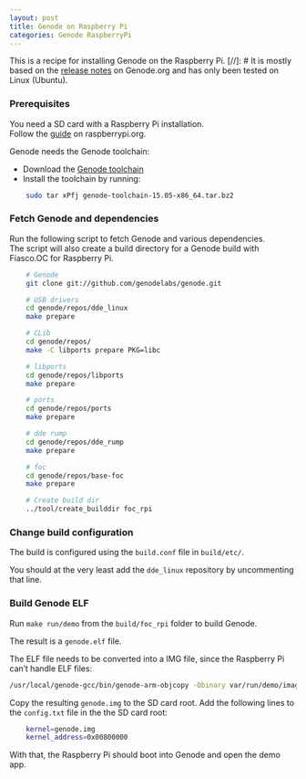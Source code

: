 ```yaml
---
layout: post
title: Genode on Raspberry Pi
categories: Genode RaspberryPi
---
```

This is a recipe for installing Genode on the Raspberry Pi.
[//]: #
It is mostly based on the <a href='http://genode.org/documentation/release-notes/13.11#Raspberry_Pi'>release notes</a> on Genode.org and has only been tested on Linux (Ubuntu).

### Prerequisites
You need a SD card with a Raspberry Pi installation.<br>
Follow the <a href='https://www.raspberrypi.org/documentation/installation/installing-images/README.md'>guide</a> on raspberrypi.org.


Genode needs the Genode toolchain:

- Download the <a href='http://sourceforge.net/projects/genode/files/genode-toolchain/15.05/genode-toolchain-15.05-x86_64.tar.bz2/download'>Genode toolchain</a>
- Install the toolchain by running:


```bash
	sudo tar xPfj genode-toolchain-15.05-x86_64.tar.bz2
```


### Fetch Genode and dependencies
Run the following script to fetch Genode and various dependencies.<br>
The script will also create a build directory for a Genode build with Fiasco.OC for Raspberry Pi.


```bash
	# Genode
	git clone git://github.com/genodelabs/genode.git

	# USB drivers
	cd genode/repos/dde_linux
	make prepare

	# CLib
	cd genode/repos/
	make -C libports prepare PKG=libc

	# libports
	cd genode/repos/libports
	make prepare

	# ports
	cd genode/repos/ports
	make prepare

	# dde rump
	cd genode/repos/dde_rump
	make prepare

	# foc
	cd genode/repos/base-foc
	make prepare

	# Create build dir
	../tool/create_builddir foc_rpi

```



### Change build configuration
The build is configured using the `build.conf` file in `build/etc/`.

You should at the very least add the `dde_linux` repository by uncommenting that line.


### Build Genode ELF
Run `make run/demo` from the `build/foc_rpi` folder to build  Genode.

The result is a `genode.elf` file.


The ELF file needs to be converted into a IMG file, since the Raspberry Pi can’t handle ELF files:


```bash
/usr/local/genode-gcc/bin/genode-arm-objcopy -Obinary var/run/demo/image.elf genode.img
```


Copy the resulting `genode.img` to the SD card root.
Add the following lines to the `config.txt` file in the the SD card root:
  
  
  
```bash
	kernel=genode.img
	kernel_address=0x00800000
```
  
  

With that, the Raspberry Pi should boot into Genode and open the demo app.
